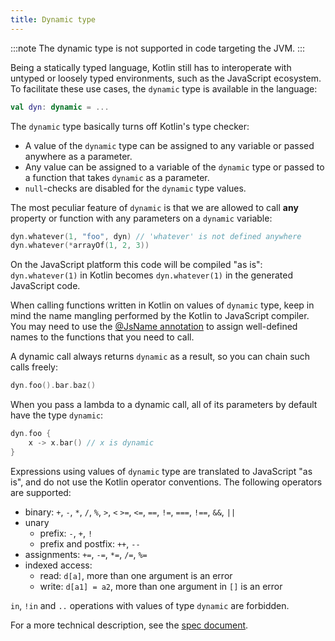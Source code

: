```yaml
---
title: Dynamic type
---
```


:::note
The dynamic type is not supported in code targeting the JVM.
:::

Being a statically typed language, Kotlin still has to interoperate with untyped or loosely typed environments,
such as the JavaScript ecosystem. To facilitate these use cases, the `dynamic` type is available in the language:

```kotlin
val dyn: dynamic = ...
```

The `dynamic` type basically turns off Kotlin's type checker:

- A value of the `dynamic` type can be assigned to any variable or passed anywhere as a parameter.
- Any value can be assigned to a variable of the `dynamic` type or passed to a function that takes `dynamic` as a parameter.
- `null`-checks are disabled for the `dynamic` type values.

The most peculiar feature of `dynamic` is that we are allowed to call **any** property or function with any parameters
on a `dynamic` variable:

```kotlin
dyn.whatever(1, "foo", dyn) // 'whatever' is not defined anywhere
dyn.whatever(*arrayOf(1, 2, 3))
```

On the JavaScript platform this code will be compiled "as is": `dyn.whatever(1)` in Kotlin becomes `dyn.whatever(1)` in
the generated JavaScript code.

When calling functions written in Kotlin on values of `dynamic` type, keep in mind the name mangling performed by the
Kotlin to JavaScript compiler. You may need to use the [@JsName annotation](js-to-kotlin-interop.md#jsname-annotation)
to assign well-defined names to the functions that you need to call.

A dynamic call always returns `dynamic` as a result, so you can chain such calls freely:

```kotlin
dyn.foo().bar.baz()
```

When you pass a lambda to a dynamic call, all of its parameters by default have the type `dynamic`:

```kotlin
dyn.foo {
    x -> x.bar() // x is dynamic
}
```

Expressions using values of `dynamic` type are translated to JavaScript "as is", and do not use the Kotlin operator conventions.
The following operators are supported:

* binary: `+`, `-`, `*`, `/`, `%`, `>`, `<` `>=`, `<=`, `==`, `!=`, `===`, `!==`, `&&`, `||`
* unary
    * prefix: `-`, `+`, `!`
    * prefix and postfix: `++`, `--`
* assignments: `+=`, `-=`, `*=`, `/=`, `%=`
* indexed access:
    * read: `d[a]`, more than one argument is an error
    * write: `d[a1] = a2`, more than one argument in `[]` is an error

`in`, `!in` and `..` operations with values of type `dynamic` are forbidden.

For a more technical description, see the [spec document](https://github.com/JetBrains/kotlin/blob/master/spec-docs/dynamic-types.md).
